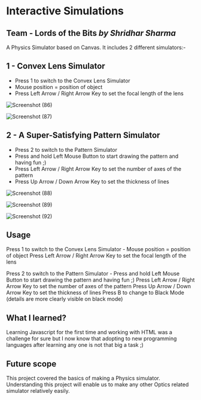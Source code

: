 #  Interactive Simulations
## Team - Lords of the Bits *by Shridhar Sharma*

A Physics Simulator based on Canvas.
It includes 2 different simulators:-

## 1 - Convex Lens Simulator

* Press 1 to switch to the Convex Lens Simulator
* Mouse position = position of object
* Press Left Arrow / Right Arrow Key to set the focal length of the lens

![Screenshot (86)](https://user-images.githubusercontent.com/63835433/111912381-50791100-8a8f-11eb-983a-5f100102b385.png)

![Screenshot (87)](https://user-images.githubusercontent.com/63835433/111912384-5242d480-8a8f-11eb-8d10-6118fd265ca1.png)


  

## 2 - A Super-Satisfying Pattern Simulator

* Press 2 to switch to the Pattern Simulator
* Press and hold Left Mouse Button to start drawing the pattern and having fun ;)
* Press Left Arrow / Right Arrow Key to set the number of axes of the pattern
* Press Up Arrow / Down Arrow Key to set the thickness of lines
      
![Screenshot (88)](https://user-images.githubusercontent.com/63835433/111912385-52db6b00-8a8f-11eb-922d-2915e84e741f.png)

![Screenshot (89)](https://user-images.githubusercontent.com/63835433/111912387-540c9800-8a8f-11eb-9c29-4d18be5ea3f3.png)

![Screenshot (92)](https://user-images.githubusercontent.com/63835433/111912389-553dc500-8a8f-11eb-9ee8-f816f68b2944.png)

## Usage 

Press 1 to switch to the Convex Lens Simulator -
      Mouse position = position of object
      Press Left Arrow / Right Arrow Key to set the focal length of the lens
      
Press 2 to switch to the Pattern Simulator -
      Press and hold Left Mouse Button to start drawing the pattern and having fun ;)
      Press Left Arrow / Right Arrow Key to set the number of axes of the pattern
      Press Up Arrow / Down Arrow Key to set the thickness of lines
      Press B to change to Black Mode (details are more clearly visible on black mode)
      
## What I learned?

Learning Javascript for the first time and working with HTML was a challenge for sure but I now know that adopting to new programming languages after learning any one is not that big a task ;)

## Future scope

This project covered the basics of making a Physics simulator. Understanding this project will enable us to make any other Optics related simulator relatively easily.




      

      


